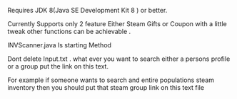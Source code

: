 Requires JDK 8(Java SE Development Kit 8 ) or better.

Currently Supports only 2 feature Either Steam Gifts or Coupon with a little tweak other functions can be achievable .

INVScanner.java Is starting Method

Dont delete Input.txt . what ever you want to search either a persons profile or a group put the link on this text.

For example if someone wants to search and entire populations steam inventory then you should put that steam group link on this text file
